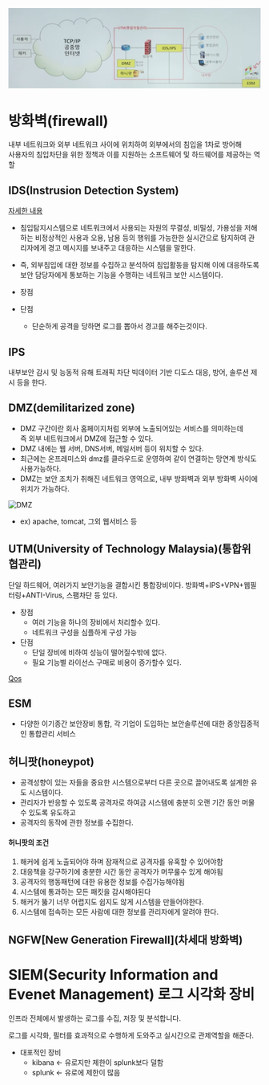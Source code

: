 ![보안구조](./img/sec_structure.png)
# 방화벽(firewall)

내부 네트워크와 외부 네트워크 사이에 위치하여 외부에서의 침입을 1차로 방어해
<br/>사용자의 침입차단을 위한 정책과 이를 지원하는 소프트웨어 및 하드웨어를 제공하는 역할


## IDS(Instrusion Detection System)

[자세한 내용](ids.md)
* 침입탐지시스템으로 네트워크에서 사용되는 자원의 무결성, 비밀성, 가용성을 저해하는 비정상적인 사용과 오용, 남용 등의 행위를 가능한한 실시간으로 탐지하여 관리자에게 경고 메시지를 보내주고 대응하는 시스템을 말한다.
* 즉, 외부침입에 대한 정보를 수집하고 분석하여 침입활동을 탐지해 이에 대응하도록 보안 담당자에게 통보하는 기능을 수행하는 네트워크 보안 시스템이다.

* 장점

* 단점
    * 단순하게 공격을 당하면 로그를 뽑아서 경고를 해주는것이다.
    

## IPS

내부보안 감시 및 능동적 유해 트래픽 차단
빅데이터 기반 디도스 대응, 방어, 솔루션 제시 등을 한다. 


## DMZ(demilitarized zone) 

* DMZ 구간이란 회사 홈페이지처럼 외부에 노출되어있는 서비스를 의미하는데 <br>즉 외부 네트워크에서 DMZ에 접근할 수 있다.
* DMZ 내에는 웹 서버, DNS서버, 메일서버 등이 위치할 수 있다.
* 최근에는 온프레미스와 dmz를 클라우드로 운영하여 같이 연결하는 망연계 방식도 사용가능하다. 
* DMZ는 보안 조치가 취해진 네트워크 영역으로, 내부 방화벽과 외부 방화벽 사이에 위치가 가능하다.

![DMZ](https://upload.wikimedia.org/wikipedia/commons/thumb/6/6f/DMZ_network_diagram_1_firewall.svg/200px-DMZ_network_diagram_1_firewall.svg.png)

* ex) apache, tomcat, 그외 웹서비스 등 

## UTM(University of Technology Malaysia)(통합위협관리)

단일 하드웨어, 여러가지 보안기능을 결합시킨 통합장비이다.
방화벽+IPS+VPN+웹필터링+ANTI-Virus, 스팸차단 등 있다.

* 장점
    * 여러 기능을 하나의 장비에서 처리할수 있다.
    * 네트워크 구성을 심플하게 구성 가능
* 단점
    * 단일 장비에 비하여 성능이 떨어질수밖에 없다.
    * 필요 기능별 라이선스 구매로 비용이 증가할수 있다.

[Qos](../../network/qos.md)

## ESM

* 다양한 이기종간 보안장비 통합, 각 기업이 도입하는 보안솔루션에 대한 중앙집중적인 통합관리 서비스

## 허니팟(honeypot)

* 공격성향이 있는 자들을 중요한 시스템으로부터 다른 곳으로 끌어내도록 설계한 유도 시스템이다.
* 관리자가 반응할 수 있도록 공격자로 하여금 시스템에 충분히 오랜 기간 동안 머물수 있도록 유도하고
* 공격자의 동작에 관한 정보를 수집한다.

#### 허니팟의 조건
1. 해커에 쉽게 노출되어야 하며 잠재적으로 공격자를 유혹할 수 있어야함
2. 대응책을 강구하기에 충분한 시간 동안 공격자가 머무룰수 있게 해야됨
3. 공격자의 행동패턴에 대한 유용한 정보를 수집가능해야됨
4. 시스템에 통과하는 모든 패킷을 감시해야된다
5. 해커가 뚫기 너무 어렵지도 쉽지도 않게 시스템을 만들어야한다.
6. 시스템에 접속하는 모든 사람에 대한 정보를 관리자에게 알려야 한다.

## NGFW[New Generation Firewall](차세대 방화벽)
 
 
# SIEM(Security Information and Evenet Management) 로그 시각화 장비

인프라 전체에서 발생하는 로그를 수집, 저장 및 분석합니다. 

로그를 시각화, 필터를 효과적으로 수행하게 도와주고 실시간으로 관제역할을 해준다.

* 대포적인 장비
    * kibana <- 유로지만 제한이 splunk보다 덜함
    * splunk <- 유로에 제한이 많음